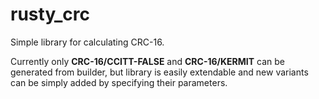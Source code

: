 # rusty_crc
Simple library for calculating CRC-16.

Currently only <b>CRC-16/CCITT-FALSE</b> and <b>CRC-16/KERMIT</b> can be generated from builder, 
but library is easily extendable and new variants can be simply added by specifying their parameters.
